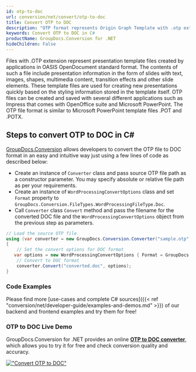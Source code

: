 ```yaml
---
id: otp-to-doc
url: conversion/net/convert/otp-to-doc
title: Convert OTP to DOC
description: "OTP format represents Origin Graph Template with .otp extension. Learn how to convert OTP to DOC file programmatically in C# language using GroupDocs.Conversion for .NET library."
keywords: Convert OTP to DOC in C#
productName: GroupDocs.Conversion for .NET
hideChildren: False
---
```


Files with .OTP extension represent presentation template files created by applications in OASIS OpenDocument standard format. The contents of such a file include presentation information in the form of slides with text, images, shapes, multimedia content, transition effects and other slide elements. These template files are used for creating new presentations quickly based on the styling information stored in the template itself. OTP files can be created and saved with several different applications such as Impress that comes with OpenOffice suite and Microsoft PowerPoint. The OTP file format is similar to Microsoft PowerPoint template files .POT and .POTX.

## Steps to convert OTP to DOC in C#

[GroupDocs.Conversion](https://products.groupdocs.com/conversion/net) allows developers to convert the OTP file to DOC format in an easy and intuitive way just using a few lines of code as described below:

* Create an instance of `Converter` class and pass source OTP file path as a constructor parameter. You may specify absolute or relative file path as per your requirements. 
* Create an instance of `WordProcessingConvertOptions` class and set `Format` property to `GroupDocs.Conversion.FileTypes.WordProcessingFileType.Doc`.
* Call `Converter` class `Convert` method and pass the filename for the converted DOC file and the `WordProcessingConvertOptions` object from the previous step as parameters.

```csharp
// Load the source OTP file
using (var converter = new GroupDocs.Conversion.Converter("sample.otp"))
{
    // Set the convert options for DOC format
   var options = new WordProcessingConvertOptions { Format = GroupDocs.Conversion.FileTypes.WordProcessingFileType.Doc };
    // Convert to DOC format
    converter.Convert("converted.doc", options);
}
```

### Code Examples

Please find more [use-cases and complete C# sources]({{< ref "conversion/net/developer-guide/examples-and-demos.md" >}}) of our backend and frontend examples and try them for free!

### OTP to DOC Live Demo

GroupDocs.Conversion for .NET provides an online [**OTP to DOC converter**](https://products.groupdocs.app/conversion/otp-to-doc), which allows you to try it for free and check conversion quality and accuracy.

[!["Convert OTP to DOC"](conversion/net/images/convert-to-doc/convert-otp-to-doc.png)](https://products.groupdocs.app/conversion/otp-to-doc)